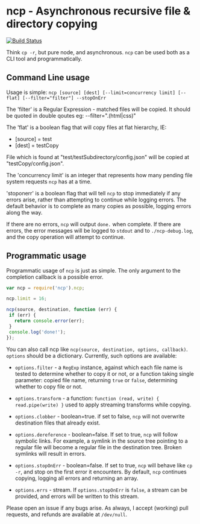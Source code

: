# ncp - Asynchronous recursive file & directory copying

[![Build Status](https://secure.travis-ci.org/AvianFlu/ncp.png)](http://travis-ci.org/AvianFlu/ncp)

Think `cp -r`, but pure node, and asynchronous.  `ncp` can be used both as a CLI tool and programmatically.

## Command Line usage

Usage is simple: `ncp [source] [dest] [--limit=concurrency limit] [--flat]
[--filter="filter"] --stopOnErr`

The 'filter' is a Regular Expression - matched files will be copied. It should be quoted in double qoutes eg: --filter="\.(html|css)"

The 'flat' is a boolean flag that will copy files at flat hierarchy, IE:
   - [source] = test
   - [dest]   = testCopy
   
   File which is found at "test/testSubdirectory/config.json" will be copied at "testCopy/config.json".

The 'concurrency limit' is an integer that represents how many pending file system requests `ncp` has at a time.

'stoponerr' is a boolean flag that will tell `ncp` to stop immediately if any
errors arise, rather than attempting to continue while logging errors. The default behavior is to complete as many copies as possible, logging errors along the way.

If there are no errors, `ncp` will output `done.` when complete.  If there are errors, the error messages will be logged to `stdout` and to `./ncp-debug.log`, and the copy operation will attempt to continue.

## Programmatic usage

Programmatic usage of `ncp` is just as simple.  The only argument to the completion callback is a possible error.  

```javascript
var ncp = require('ncp').ncp;

ncp.limit = 16;

ncp(source, destination, function (err) {
 if (err) {
   return console.error(err);
 }
 console.log('done!');
});
```

You can also call ncp like `ncp(source, destination, options, callback)`. 
`options` should be a dictionary. Currently, such options are available:

  * `options.filter` - a `RegExp` instance, against which each file name is
  tested to determine whether to copy it or not, or a function taking single
  parameter: copied file name, returning `true` or `false`, determining
  whether to copy file or not.

  * `options.transform` - a function: `function (read, write) { read.pipe(write) }`
  used to apply streaming transforms while copying.

  * `options.clobber` - boolean=true. if set to false, `ncp` will not overwrite 
  destination files that already exist.

  * `options.dereference` - boolean=false. If set to true, `ncp` will follow symbolic
  links. For example, a symlink in the source tree pointing to a regular file
  will become a regular file in the destination tree. Broken symlinks will result in
  errors.

  * `options.stopOnErr` - boolean=false.  If set to true, `ncp` will behave like `cp -r`,
  and stop on the first error it encounters. By default, `ncp` continues copying, logging all
  errors and returning an array.

  * `options.errs` - stream. If `options.stopOnErr` is `false`, a stream can be provided, and errors will be written to this stream.

Please open an issue if any bugs arise.  As always, I accept (working) pull requests, and refunds are available at `/dev/null`.
